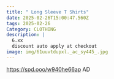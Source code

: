 ```yaml
---
title: " Long Sleeve T Shirts"
date: 2025-02-26T15:00:47.560Z
tags: 2025-02-26
Category: CLOTHING
description: |
  6.xx
  discount auto apply at checkout 
image: img/61uuvtdupxl._ac_sy445_.jpg
---
```

 https://spd.ooo/w940he66ap
AD